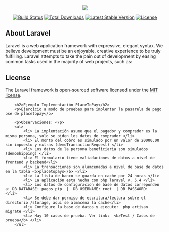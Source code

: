 <p align="center"><img src="https://laravel.com/assets/img/components/logo-laravel.svg"></p>

<p align="center">
<a href="https://travis-ci.org/laravel/framework"><img src="https://travis-ci.org/laravel/framework.svg" alt="Build Status"></a>
<a href="https://packagist.org/packages/laravel/framework"><img src="https://poser.pugx.org/laravel/framework/d/total.svg" alt="Total Downloads"></a>
<a href="https://packagist.org/packages/laravel/framework"><img src="https://poser.pugx.org/laravel/framework/v/stable.svg" alt="Latest Stable Version"></a>
<a href="https://packagist.org/packages/laravel/framework"><img src="https://poser.pugx.org/laravel/framework/license.svg" alt="License"></a>
</p>

## About Laravel

Laravel is a web application framework with expressive, elegant syntax. We believe development must be an enjoyable, creative experience to be truly fulfilling. Laravel attempts to take the pain out of development by easing common tasks used in the majority of web projects, such as:

## License

The Laravel framework is open-sourced software licensed under the [MIT license](http://opensource.org/licenses/MIT).




        <h2>Ejemplo Implementación PlaceToPay</h2>
        <p>Ejercicio a modo de pruebas para implentar la pasarela de pago pse de placetopay</p>
        
		<p>Observaciones: </p>
		<ul>
			<li> La implentación asume que el pagador y comprador es la misma persona, solo se piden los datos de comprador </li>
			<li> El monto del cobro es simulado por un valor de 20000.00 sin impuesto y extras (demoTransactionRequest) </li>
			<li> Los datos de la persona beneficiaria son simulados (demoShipping) </li>
			<li> El formulario tiene valiadaciones de datos a nivel de frontend y backend</li>
			<li> La transacciones son alamcenadas a nivel de base de datos en la tabla <b>placetopays</b> </li>
			<li> La lista de banco se guarda en cache por 24 horas </li>
			<li> La aplicación esta hecha con php laravel v. 5.4 </li>
			<li> Los datos de configuracion de base de datos correponden a: DB_DATABASE: pagos_ptp  |  DB_USERNAME: root  | DB_PASSWORD:   </li>
			<li> Se debe dar permiso de escritura/lectura sobre el directorio /storage, aqui se almacena la cache</li>
			<li> Configure la base de datos y ejecute:  php artisan migrate </li>
			<li> Hay 10 casos de prueba. Ver link:  <b>Test / Casos de prueba</b> </li>
		</ul>
